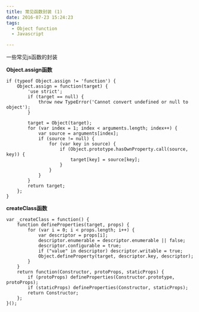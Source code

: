 ```yaml
---
title: 常见函数封装 (1)
date: 2016-07-23 15:24:23
tags:
  - Object function
  - Javascript

---
```

一些常见js函数的封装
<!-- more -->

**Object.assign函数**

	if (typeof Object.assign != 'function') {
    	Object.assign = function(target) {
        	'use strict';
        	if (target == null) {
            	throw new TypeError('Cannot convert undefined or null to object');
        	}

        	target = Object(target);
        	for (var index = 1; index < arguments.length; index++) {
            	var source = arguments[index];
            	if (source != null) {
                	for (var key in source) {
                    	if (Object.prototype.hasOwnProperty.call(source, key)) {
                        	target[key] = source[key];
                    	}
                	}
            	}
        	}
        	return target;
    	};
	}

**createClass函数**

	var _createClass = function() {
    	function defineProperties(target, props) {
        	for (var i = 0; i < props.length; i++) {
            	var descriptor = props[i];
            	descriptor.enumerable = descriptor.enumerable || false;
            	descriptor.configurable = true;
            	if ("value" in descriptor) descriptor.writable = true;
            	Object.defineProperty(target, descriptor.key, descriptor);
        	}
    	}
    	return function(Constructor, protoProps, staticProps) {
        	if (protoProps) defineProperties(Constructor.prototype, protoProps);
        	if (staticProps) defineProperties(Constructor, staticProps);
        	return Constructor;
    	};
	}();
